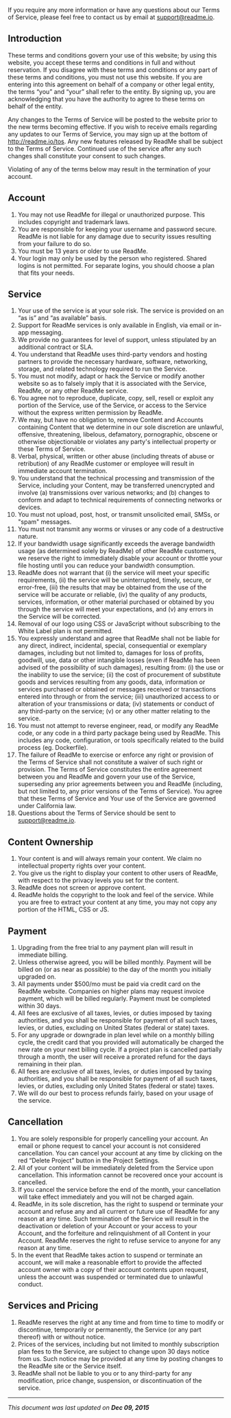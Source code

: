 If you require any more information or have any questions about our Terms of Service, please feel free to contact us by email at [support@readme.io](mailto:support@readme.io).

## Introduction

These terms and conditions govern your use of this website; by using this website, you accept these terms and conditions in full and without reservation. If you disagree with these terms and conditions or any part of these terms and conditions, you must not use this website. If you are entering into this agreement on behalf of a company or other legal entity, the terms “you” and “your” shall refer to the entity. By signing up, you are acknowledging that you have the authority to agree to these terms on behalf of the entity.

Any changes to the Terms of Service will be posted to the website prior to the new terms becoming effective. If you wish to receive emails regarding any updates to our Terms of Service, you may sign up at the bottom of http://readme.io/tos. Any new features released by ReadMe shall be subject to the Terms of Service. Continued use of the service after any such changes shall constitute your consent to such changes. 

Violating of any of the terms below may result in the termination of your account.

## Account

1. You may not use ReadMe for illegal or unauthorized purpose. This includes copyright and trademark laws. 
2. You are responsible for keeping your username and password secure. ReadMe is not liable for any damage due to security issues resulting from your failure to do so. 
3. You must be 13 years or older to use ReadMe. 
4. Your login may only be used by the person who registered. Shared logins is not permitted. For separate logins, you should choose a plan that fits your needs. 

## Service

1. Your use of the service is at your sole risk. The service is provided on an “as is” and “as available” basis. 
2. Support for ReadMe services is only available in English, via email or in-app messaging. 
3. We provide no guarantees for level of support, unless stipulated by an additional contract or SLA. 
4. You understand that ReadMe uses third-party vendors and hosting partners to provide the necessary hardware, software, networking, storage, and related technology required to run the Service. 
5. You must not modify, adapt or hack the Service or modify another website so as to falsely imply that it is associated with the Service, ReadMe, or any other ReadMe service. 
6. You agree not to reproduce, duplicate, copy, sell, resell or exploit any portion of the Service, use of the Service, or access to the Service without the express written permission by ReadMe. 
7. We may, but have no obligation to, remove Content and Accounts containing Content that we determine in our sole discretion are unlawful, offensive, threatening, libelous, defamatory, pornographic, obscene or otherwise objectionable or violates any party's intellectual property or these Terms of Service. 
8. Verbal, physical, written or other abuse (including threats of abuse or retribution) of any ReadMe customer or employee will result in immediate account termination. 
9. You understand that the technical processing and transmission of the Service, including your Content, may be transferred unencrypted and involve (a) transmissions over various networks; and (b) changes to conform and adapt to technical requirements of connecting networks or devices. 
10. You must not upload, post, host, or transmit unsolicited email, SMSs, or "spam" messages. 
11. You must not transmit any worms or viruses or any code of a destructive nature. 
12. If your bandwidth usage significantly exceeds the average bandwidth usage (as determined solely by ReadMe) of other ReadMe customers, we reserve the right to immediately disable your account or throttle your file hosting until you can reduce your bandwidth consumption. 
13. ReadMe does not warrant that (i) the service will meet your specific requirements, (ii) the service will be uninterrupted, timely, secure, or error-free, (iii) the results that may be obtained from the use of the service will be accurate or reliable, (iv) the quality of any products, services, information, or other material purchased or obtained by you through the service will meet your expectations, and (v) any errors in the Service will be corrected.
14. Removal of our logo using CSS or JavaScript without subscribing to the White Label plan is not permitted.
15. You expressly understand and agree that ReadMe shall not be liable for any direct, indirect, incidental, special, consequential or exemplary damages, including but not limited to, damages for loss of profits, goodwill, use, data or other intangible losses (even if ReadMe has been advised of the possibility of such damages), resulting from: (i) the use or the inability to use the service; (ii) the cost of procurement of substitute goods and services resulting from any goods, data, information or services purchased or obtained or messages received or transactions entered into through or from the service; (iii) unauthorized access to or alteration of your transmissions or data; (iv) statements or conduct of any third-party on the service; (v) or any other matter relating to the service. 
16. You must not attempt to reverse engineer, read, or modify any ReadMe code, or any code in a third party package being used by ReadMe. This includes any code, configuration, or tools specifically related to the build process (eg. Dockerfile).
17. The failure of ReadMe to exercise or enforce any right or provision of the Terms of Service shall not constitute a waiver of such right or provision. The Terms of Service constitutes the entire agreement between you and ReadMe and govern your use of the Service, superseding any prior agreements between you and ReadMe (including, but not limited to, any prior versions of the Terms of Service). You agree that these Terms of Service and Your use of the Service are governed under California law. 
18. Questions about the Terms of Service should be sent to support@readme.io. 

## Content Ownership

1. Your content is and will always remain your content. We claim no intellectual property rights over your content. 
2. You give us the right to display your content to other users of ReadMe, with respect to the privacy levels you set for the content. 
3. ReadMe does not screen or approve content. 
4. ReadMe holds the copyright to the look and feel of the service. While you are free to extract your content at any time, you may not copy any portion of the HTML, CSS or JS. 

## Payment

1. Upgrading from the free trial to any payment plan will result in immediate billing. 
2. Unless otherwise agreed, you will be billed monthly. Payment will be billed on (or as near as possible) to the day of the month you initially upgraded on. 
3. All payments under $500/mo must be paid via credit card on the ReadMe website. Companies on higher plans may request invoice payment, which will be billed regularly. Payment must be completed within 30 days. 
4. All fees are exclusive of all taxes, levies, or duties imposed by taxing authorities, and you shall be responsible for payment of all such taxes, levies, or duties, excluding on United States (federal or state) taxes. 
5. For any upgrade or downgrade in plan level while on a monthly billing cycle, the credit card that you provided will automatically be charged the new rate on your next billing cycle. If a project plan is cancelled partially through a month, the user will receive a prorated refund for the days remaining in their plan. 
6. All fees are exclusive of all taxes, levies, or duties imposed by taxing authorities, and you shall be responsible for payment of all such taxes, levies, or duties, excluding only United States (federal or state) taxes. 
7. We will do our best to process refunds fairly, based on your usage of the service. 

## Cancellation

1. You are solely responsible for properly cancelling your account. An email or phone request to cancel your account is not considered cancellation. You can cancel your account at any time by clicking on the red “Delete Project” button in the Project Settings. 
2. All of your content will be immediately deleted from the Service upon cancellation. This information cannot be recovered once your account is cancelled. 
3. If you cancel the service before the end of the month, your cancellation will take effect immediately and you will not be charged again. 
4. ReadMe, in its sole discretion, has the right to suspend or terminate your account and refuse any and all current or future use of ReadMe for any reason at any time. Such termination of the Service will result in the deactivation or deletion of your Account or your access to your Account, and the forfeiture and relinquishment of all Content in your Account. ReadMe reserves the right to refuse service to anyone for any reason at any time. 
5. In the event that ReadMe takes action to suspend or terminate an account, we will make a reasonable effort to provide the affected account owner with a copy of their account contents upon request, unless the account was suspended or terminated due to unlawful conduct. 

## Services and Pricing

1. ReadMe reserves the right at any time and from time to time to modify or discontinue, temporarily or permanently, the Service (or any part thereof) with or without notice. 
2. Prices of the services, including but not limited to monthly subscription plan fees to the Service, are subject to change upon 30 days notice from us. Such notice may be provided at any time by posting changes to the ReadMe site or the Service itself. 
3. ReadMe shall not be liable to you or to any third-party for any modification, price change, suspension, or discontinuation of the service.

* * *

_This document was last updated on **Dec 09, 2015**_

